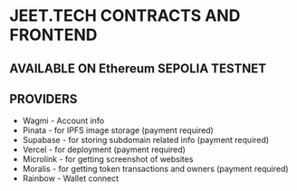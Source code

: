 # JEET.TECH CONTRACTS AND FRONTEND 

## AVAILABLE ON Ethereum SEPOLIA TESTNET

## PROVIDERS

- Wagmi - Account info
- Pinata - for IPFS image storage (payment required)
- Supabase - for storing subdomain related info (payment required)  
- Vercel - for deployment (payment required)
- Microlink - for getting screenshot of websites
- Moralis - for getting token transactions and owners (payment required)
- Rainbow - Wallet connect

